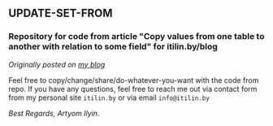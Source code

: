 ## UPDATE-SET-FROM
### Repository for code from article "Copy values from one table to another with relation to some field" for itilin.by/blog

*Originally posted on [my blog](https://itilin.by/blog/skopirovat-dannye-iz-kolonki-odnoj-tabliczy-v-druguyu-so-svyazyu-po-klyuchu/)*

Feel free to copy/change/share/do-whatever-you-want with the code from repo.
If you have any questions, feel free to reach me out via contact form from my personal site `itilin.by` or via email `info@itilin.by`

*Best Regards,
Artyom Ilyin.*
